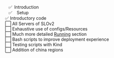 &ensp; :white_check_mark:&ensp;Introduction <br/>
&ensp; :white_check_mark:  &ensp; Setup <br/>
:white_check_mark: Introductory code <br/>
:white_large_square: All Servers of SLOv2 <br/>
:white_large_square: Exhaustive use of configs/Resources <br/>
:white_large_square: Much more detailed [Running]() section <br/>
:white_large_square: Bash scripts to improve deployment experience <br/>
:white_large_square: Testing scripts with Kind <br/>
:white_large_square: Addition of china regions <br/>
